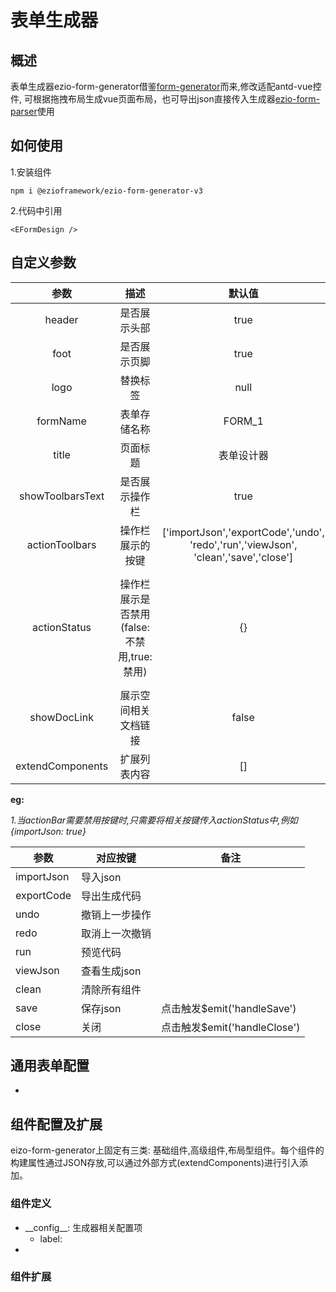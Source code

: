 # 表单生成器

## 概述

表单生成器ezio-form-generator借鉴[form-generator](https://github.com/JakHuang/form-generator)而来,修改适配antd-vue控件,
可根据拖拽布局生成vue页面布局，也可导出json直接传入生成器[ezio-form-parser]()使用

## 如何使用
1.安装组件
```
npm i @ezioframework/ezio-form-generator-v3
```
2.代码中引用
```
<EFormDesign />
```

## 自定义参数
|        参数        |              描述              |                                            默认值                                            |                                                               可选类型                                                               |
|:----------------:|:----------------------------:|:-----------------------------------------------------------------------------------------:|:--------------------------------------------------------------------------------------------------------------------------------:|
|      header      |            是否展示头部            |                                           true                                            |                                                             boolean                                                              |
|       foot       |            是否展示页脚            |                                           true                                            |                                                             boolean                                                              |
|       logo       |             替换标签             |                                           null                                            | 
|     formName     |            表单存储名称            |                                          FORM_1                                           |                                                              String                                                              |
|      title       |             页面标题             |                                           表单设计器                                           |                                                              String                                                              |
| showToolbarsText |           是否展示操作栏            |                                           true                                            |                                                             boolean                                                              |
|  actionToolbars  |           操作栏展示的按键           | ['importJson','exportCode','undo',<br>'redo','run','viewJson',<br>'clean','save','close'] |                                                              Array                                                               |
|   actionStatus   | 操作栏展示是否禁用(false:不禁用,true:禁用) |                                            {}                                             | importJson: false,exportCode: false,undo: false,redo: false,run: false,viewJson: false,<br>clean: false,save: false,close: false |
|   showDocLink    |          展示空间相关文档链接          |                                           false                                           |                                                             boolean                                                              |
| extendComponents |            扩展列表内容            |                                            []                                             |                                                                                                                                  |

**eg:**

*1.当actionBar需要禁用按键时,只需要将相关按键传入actionStatus中,例如{importJson: true}*

| 参数         | 对应按键     | 备注                       |
|------------|----------|--------------------------|
| importJson | 导入json   |                          |
| exportCode | 导出生成代码   |                          |
| undo       | 撤销上一步操作  |
| redo       | 取消上一次撤销  |
| run        | 预览代码     |
| viewJson   | 查看生成json |
| clean      | 清除所有组件   |
| save       | 保存json   | 点击触发$emit('handleSave')  |
| close      | 关闭       | 点击触发$emit('handleClose') |

## 通用表单配置
+

## 组件配置及扩展
eizo-form-generator上固定有三类: 基础组件,高级组件,布局型组件。每个组件的构建属性通过JSON存放,可以通过外部方式(extendComponents)进行引入添加。

### 组件定义
- \_\_config__: 生成器相关配置项
  - label:
- 
### 组件扩展

